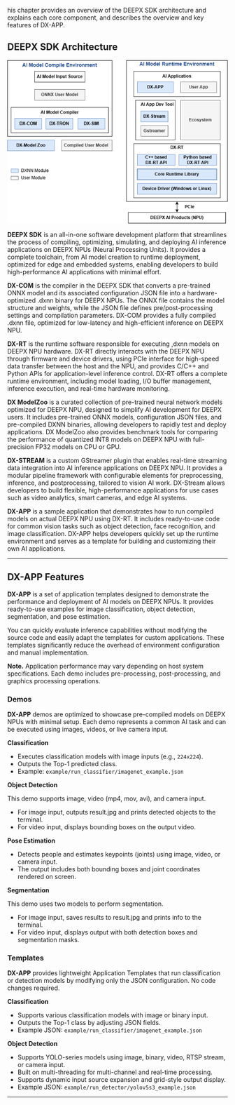 his chapter provides an overview of the DEEPX SDK architecture and explains each core component, and describes the overview and key features of DX-APP. 

## DEEPX SDK Architecture  
![](./../resources/01_SDK_Architecture.drawio.png)

**DEEPX SDK** is an all-in-one software development platform that streamlines the process of compiling, optimizing, simulating, and deploying AI inference applications on DEEPX NPUs (Neural Processing Units). It provides a complete toolchain, from AI model creation to runtime deployment, optimized for edge and embedded systems, enabling developers to build high-performance AI applications with minimal effort.  

**DX-COM** is the compiler in the DEEPX SDK that converts a pre-trained ONNX model and its associated configuration JSON file into a hardware-optimized .dxnn binary for DEEPX NPUs. The ONNX file contains the model structure and weights, while the JSON file defines pre/post-processing settings and compilation parameters. DX-COM provides a fully compiled .dxnn file, optimized for low-latency and high-efficient inference on DEEPX NPU.  

**DX-RT** is the runtime software responsible for executing ,dxnn models on DEEPX NPU hardware. DX-RT directly interacts with the DEEPX NPU through firmware and device drivers, using PCIe interface for high-speed data transfer between the host and the NPU, and provides C/C++ and Python APIs for application-level inference control. DX-RT offers a complete runtime environment, including model loading, I/O buffer management, inference execution, and real-time hardware monitoring.  

**DX ModelZoo** is a curated collection of pre-trained neural network models optimized for DEEPX NPU, designed to simplify AI development for DEEPX users. It includes pre-trained ONNX models, configuration JSON files, and pre-compiled DXNN binaries, allowing developers to rapidly test and deploy applications. DX ModelZoo also provides benchmark tools for comparing the performance of quantized INT8 models on DEEPX NPU with full-precision FP32 models on CPU or GPU.  

**DX-STREAM** is a custom GStreamer plugin that enables real-time streaming data integration into AI inference applications on DEEPX NPU. It provides a modular pipeline framework with configurable elements for preprocessing, inference, and postprocessing, tailored to vision AI work. DX-Stream allows developers to build flexible, high-performance applications for use cases such as video analytics, smart cameras, and edge AI systems.  

**DX-APP** is a sample application that demonstrates how to run compiled models on actual DEEPX NPU using DX-RT. It includes ready-to-use code for common vision tasks such as object detection, face recognition, and image classification. DX-APP helps developers quickly set up the runtime environment and serves as a template for building and customizing their own AI applications.  

---

## DX-APP Features

**DX-APP** is a set of application templates designed to demonstrate the performance and deployment of AI models on DEEPX NPUs. It provides ready-to-use examples for image classification, object detection, segmentation, and pose estimation.

You can quickly evaluate inference capabilities without modifying the source code and easily adapt the templates for custom applications. These templates significantly reduce the overhead of environment configuration and manual implementation.

**Note.** Application performance may vary depending on host system specifications. Each demo includes pre-processing, post-processing, and graphics processing operations.


### Demos

**DX-APP** demos are optimized to showcase pre-compiled models on DEEPX NPUs with minimal setup. Each demo represents a common AI task and can be executed using images, videos, or live camera input.

**Classification**  

- Executes classification models with image inputs (e.g., `224x224`).  
- Outputs the Top-1 predicted class.  
- Example: `example/run_classifier/imagenet_example.json`

**Object Detection**  

This demo supports image, video (mp4, mov, avi), and camera input.  

- For image input, outputs result.jpg and prints detected objects to the terminal.  
- For video input, displays bounding boxes on the output video.  

**Pose Estimation**  

- Detects people and estimates keypoints (joints) using image, video, or camera input.  
- The output includes both bounding boxes and joint coordinates rendered on screen.  
  
**Segmentation**  

This demo uses two models to perform segmentation.   

- For image input, saves results to result.jpg and prints info to the terminal.  
- For video input, displays output with both detection boxes and segmentation masks.  


### Templates

**DX-APP** provides lightweight Application Templates that run classification or detection models by modifying only the JSON configuration. No code changes required.

**Classification**  

- Supports various classification models with image or binary input.  
- Outputs the Top-1 class by adjusting JSON fields.  
- Example JSON: `example/run_classifier/imagenet_example.json`  

**Object Detection**  

- Supports YOLO-series models using image, binary, video, RTSP stream, or camera input.  
- Built on multi-threading for multi-channel and real-time processing.  
- Supports dynamic input source expansion and grid-style output display.  
- Example JSON: `example/run_detector/yolov5s3_example.json`

---
